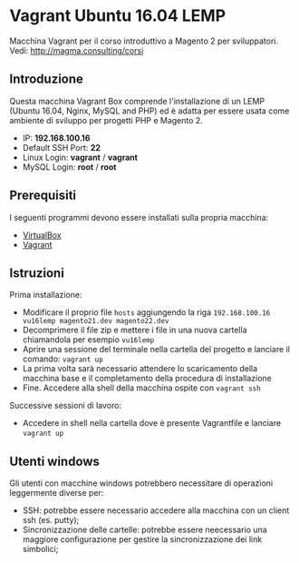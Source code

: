 # Vagrant Ubuntu 16.04 LEMP

Macchina Vagrant per il corso introduttivo a Magento 2 per sviluppatori. Vedi: http://magma.consulting/corsi

## Introduzione

Questa macchina Vagrant Box comprende l'installazione di un LEMP (Ubuntu 16.04, Nginx, MySQL and PHP)  ed è adatta per essere usata come ambiente di sviluppo per progetti PHP e Magento 2.

- IP: **192.168.100.16**
- Default SSH Port: **22**
- Linux Login: **vagrant** / **vagrant**
- MySQL Login: **root** / **root**

## Prerequisiti

I seguenti programmi devono essere installati sulla propria macchina:

+ [VirtualBox](https://www.virtualbox.org/)
+ [Vagrant](https://www.vagrantup.com/)

## Istruzioni

Prima installazione:
- Modificare il proprio file `hosts` aggiungendo la riga `192.168.100.16 vu16lemp magento21.dev magento22.dev`
- Decomprimere il file zip e mettere i file in una nuova cartella chiamandola per esempio `vu16lemp`
- Aprire una sessione del terminale nella cartella del progetto e lanciare il comando:  `vagrant up`
- La prima volta sarà necessario attendere lo scaricamento della macchina base e il completamento della procedura di installazione
- Fine. Accedere alla shell della macchina ospite con `vagrant ssh`

Successive sessioni di lavoro:
- Accedere in shell nella cartella dove è presente Vagrantfile e lanciare `vagrant up`

## Utenti windows

Gli utenti con macchine windows potrebbero necessitare di operazioni leggermente diverse per:

* SSH: potrebbe essere necessario accedere alla macchina con un client ssh (es. putty);
* Sincronizzazione delle cartelle: potrebbe essere neecessario una maggiore configurazione per gestire la sincronizzazione dei link simbolici;
